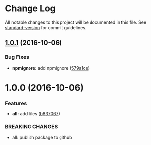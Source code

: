 # Change Log

All notable changes to this project will be documented in this file. See [standard-version](https://github.com/conventional-changelog/standard-version) for commit guidelines.

<a name="1.0.1"></a>
## [1.0.1](https://github.com/Ullfis/queue-runner/compare/v1.0.0...v1.0.1) (2016-10-06)


### Bug Fixes

* **npmignore:** add npmignore ([579a1ce](https://github.com/Ullfis/queue-runner/commit/579a1ce))



<a name="1.0.0"></a>
# 1.0.0 (2016-10-06)


### Features

* **all:** add files ([b837067](https://github.com/Ullfis/queue-runner/commit/b837067))


### BREAKING CHANGES

* all: publish package to github
